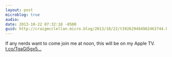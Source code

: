 ```yaml
---
layout: post
microblog: true
audio: 
date: 2013-10-22 07:32:18 -0500
guid: http://craigmcclellan.micro.blog/2013/10/22/t392629484962463744.html
---
```

If any nerds want to come join me at noon, this will be on my Apple TV.  [t.co/TgaGi5gx5...](http://t.co/TgaGi5gx5f)
